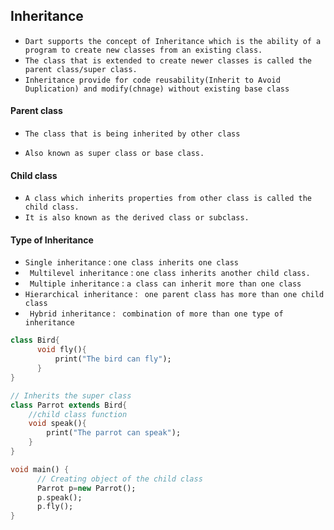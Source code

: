 ## Inheritance



- `Dart supports the concept of Inheritance which is the ability of a program to create new classes from an existing class.`
- `The class that is extended to create newer classes is called the parent class/super class.`
- `Inheritance provide for code reusability(Inherit to Avoid Duplication) and modify(chnage) without existing base class`





#### Parent class

- `The class that is being inherited by other class`

- `Also known as super class or base class.`





#### Child class

- `A class which inherits properties from other class is called the child class. `
- `It is also known as the derived class or subclass.`





#### Type of Inheritance

- `Single inheritance` : ` one class inherits one class `
- ` Multilevel inheritance` : `one class inherits another child class.`
- ` Multiple inheritance` : `a class can inherit more than one class`
- ` Hierarchical inheritance ` :  ` one parent class has more than one child class`
- ` Hybrid inheritance` : ` combination of more than one type of inheritance`





```dart
class Bird{    
      void fly(){  
          print("The bird can fly");  
      }  
}    

// Inherits the super class  
class Parrot extends Bird{    
    //child class function  
    void speak(){  
        print("The parrot can speak");  
    }            
}  

void main() {  
      // Creating object of the child class  
      Parrot p=new Parrot();    
      p.speak();    
      p.fly();    
}    
```

